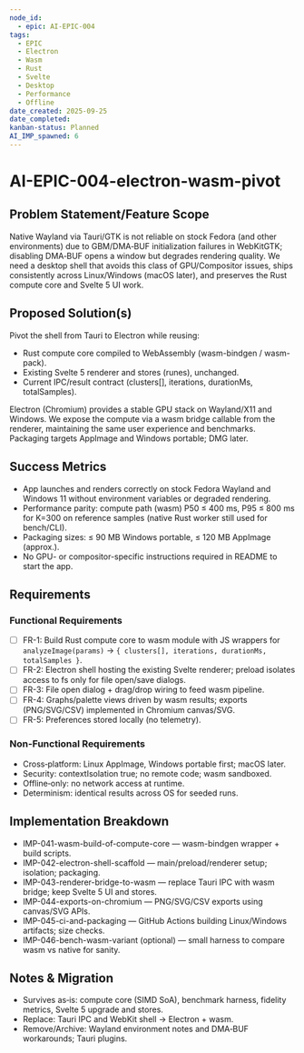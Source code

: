 ```yaml
---
node_id:
  - epic: AI-EPIC-004
tags:
  - EPIC
  - Electron
  - Wasm
  - Rust
  - Svelte
  - Desktop
  - Performance
  - Offline
date_created: 2025-09-25
date_completed:
kanban-status: Planned
AI_IMP_spawned: 6
---
```


# AI-EPIC-004-electron-wasm-pivot

## Problem Statement/Feature Scope
Native Wayland via Tauri/GTK is not reliable on stock Fedora (and other environments) due to GBM/DMA‑BUF initialization failures in WebKitGTK; disabling DMA‑BUF opens a window but degrades rendering quality. We need a desktop shell that avoids this class of GPU/Compositor issues, ships consistently across Linux/Windows (macOS later), and preserves the Rust compute core and Svelte 5 UI work.

## Proposed Solution(s)
Pivot the shell from Tauri to Electron while reusing:
- Rust compute core compiled to WebAssembly (wasm-bindgen / wasm-pack).
- Existing Svelte 5 renderer and stores (runes), unchanged.
- Current IPC/result contract (clusters[], iterations, durationMs, totalSamples).

Electron (Chromium) provides a stable GPU stack on Wayland/X11 and Windows. We expose the compute via a wasm bridge callable from the renderer, maintaining the same user experience and benchmarks. Packaging targets AppImage and Windows portable; DMG later.

## Success Metrics
- App launches and renders correctly on stock Fedora Wayland and Windows 11 without environment variables or degraded rendering.
- Performance parity: compute path (wasm) P50 ≤ 400 ms, P95 ≤ 800 ms for K=300 on reference samples (native Rust worker still used for bench/CLI).
- Packaging sizes: ≤ 90 MB Windows portable, ≤ 120 MB AppImage (approx.).
- No GPU- or compositor-specific instructions required in README to start the app.

## Requirements

### Functional Requirements
- [ ] FR-1: Build Rust compute core to wasm module with JS wrappers for `analyzeImage(params)` → `{ clusters[], iterations, durationMs, totalSamples }`.
- [ ] FR-2: Electron shell hosting the existing Svelte renderer; preload isolates access to fs only for file open/save dialogs.
- [ ] FR-3: File open dialog + drag/drop wiring to feed wasm pipeline.
- [ ] FR-4: Graphs/palette views driven by wasm results; exports (PNG/SVG/CSV) implemented in Chromium canvas/SVG.
- [ ] FR-5: Preferences stored locally (no telemetry).

### Non-Functional Requirements
- Cross‑platform: Linux AppImage, Windows portable first; macOS later.
- Security: contextIsolation true; no remote code; wasm sandboxed.
- Offline‑only: no network access at runtime.
- Determinism: identical results across OS for seeded runs.

## Implementation Breakdown
- IMP-041-wasm-build-of-compute-core — wasm-bindgen wrapper + build scripts.
- IMP-042-electron-shell-scaffold — main/preload/renderer setup; isolation; packaging.
- IMP-043-renderer-bridge-to-wasm — replace Tauri IPC with wasm bridge; keep Svelte 5 UI and stores.
- IMP-044-exports-on-chromium — PNG/SVG/CSV exports using canvas/SVG APIs.
- IMP-045-ci-and-packaging — GitHub Actions building Linux/Windows artifacts; size checks.
- IMP-046-bench-wasm-variant (optional) — small harness to compare wasm vs native for sanity.

## Notes & Migration
- Survives as‑is: compute core (SIMD SoA), benchmark harness, fidelity metrics, Svelte 5 upgrade and stores.
- Replace: Tauri IPC and WebKit shell → Electron + wasm.
- Remove/Archive: Wayland environment notes and DMA‑BUF workarounds; Tauri plugins.

